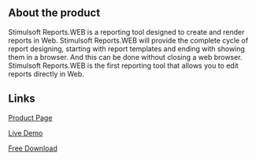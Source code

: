 ## About the product

Stimulsoft Reports.WEB is a reporting tool designed to create and render reports in Web. Stimulsoft Reports.WEB will provide the complete cycle of report designing, starting with report templates and ending with showing them in a browser. And this can be done without closing a web browser. Stimulsoft Reports.WEB is the first reporting tool that allows you to edit reports directly in Web.

## Links

[Product Page](https://www.stimulsoft.com/en/products/reports-web)

[Live Demo](http://demo.stimulsoft.com/#Net)

[Free Download](https://www.stimulsoft.com/en/downloads)